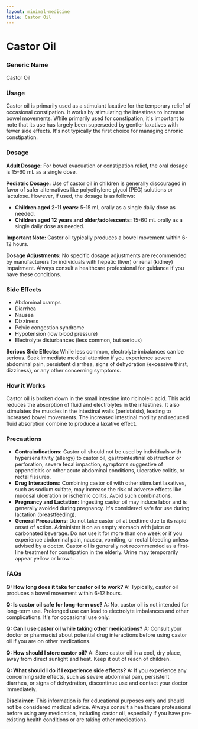 ```yaml
---
layout: minimal-medicine
title: Castor Oil
---
```


# Castor Oil
### Generic Name
Castor Oil

### Usage
Castor oil is primarily used as a stimulant laxative for the temporary relief of occasional constipation.  It works by stimulating the intestines to increase bowel movements. While primarily used for constipation, it's important to note that  its use has largely been superseded by gentler laxatives with fewer side effects.  It's not typically the first choice for managing chronic constipation.

### Dosage

**Adult Dosage:** For bowel evacuation or constipation relief, the oral dosage is 15-60 mL as a single dose.

**Pediatric Dosage:**  Use of castor oil in children is generally discouraged in favor of safer alternatives like polyethylene glycol (PEG) solutions or lactulose.  However, if used, the dosage is as follows:

* **Children aged 2-11 years:** 5-15 mL orally as a single daily dose as needed.
* **Children aged 12 years and older/adolescents:** 15-60 mL orally as a single daily dose as needed.

**Important Note:** Castor oil typically produces a bowel movement within 6-12 hours.  

**Dosage Adjustments:** No specific dosage adjustments are recommended by manufacturers for individuals with hepatic (liver) or renal (kidney) impairment.  Always consult a healthcare professional for guidance if you have these conditions.


### Side Effects

* Abdominal cramps
* Diarrhea
* Nausea
* Dizziness
* Pelvic congestion syndrome
* Hypotension (low blood pressure)
* Electrolyte disturbances (less common, but serious)

**Serious Side Effects:** While less common, electrolyte imbalances can be serious.  Seek immediate medical attention if you experience severe abdominal pain, persistent diarrhea, signs of dehydration (excessive thirst, dizziness), or any other concerning symptoms.


### How it Works

Castor oil is broken down in the small intestine into ricinoleic acid.  This acid reduces the absorption of fluid and electrolytes in the intestines. It also stimulates the muscles in the intestinal walls (peristalsis), leading to increased bowel movements.  The increased intestinal motility and reduced fluid absorption combine to produce a laxative effect.

### Precautions

* **Contraindications:** Castor oil should not be used by individuals with hypersensitivity (allergy) to castor oil, gastrointestinal obstruction or perforation, severe fecal impaction, symptoms suggestive of appendicitis or other acute abdominal conditions, ulcerative colitis, or rectal fissures.
* **Drug Interactions:**  Combining castor oil with other stimulant laxatives, such as sodium sulfate, may increase the risk of adverse effects like mucosal ulceration or ischemic colitis. Avoid such combinations.
* **Pregnancy and Lactation:** Ingesting castor oil may induce labor and is generally avoided during pregnancy. It's considered safe for use during lactation (breastfeeding).
* **General Precautions:** Do not take castor oil at bedtime due to its rapid onset of action. Administer it on an empty stomach with juice or carbonated beverage. Do not use it for more than one week or if you experience abdominal pain, nausea, vomiting, or rectal bleeding unless advised by a doctor. Castor oil is generally not recommended as a first-line treatment for constipation in the elderly. Urine may temporarily appear yellow or brown.


### FAQs

**Q: How long does it take for castor oil to work?**
A: Typically, castor oil produces a bowel movement within 6-12 hours.

**Q: Is castor oil safe for long-term use?**
A: No, castor oil is not intended for long-term use.  Prolonged use can lead to electrolyte imbalances and other complications. It's for occasional use only.

**Q:  Can I use castor oil while taking other medications?**
A:  Consult your doctor or pharmacist about potential drug interactions before using castor oil if you are on other medications.

**Q: How should I store castor oil?**
A: Store castor oil in a cool, dry place, away from direct sunlight and heat.  Keep it out of reach of children.

**Q: What should I do if I experience side effects?**
A: If you experience any concerning side effects, such as severe abdominal pain, persistent diarrhea, or signs of dehydration, discontinue use and contact your doctor immediately.


**Disclaimer:** This information is for educational purposes only and should not be considered medical advice. Always consult a healthcare professional before using any medication, including castor oil, especially if you have pre-existing health conditions or are taking other medications.
